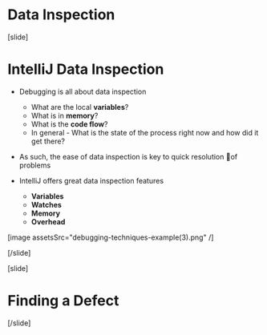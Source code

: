 # Data Inspection



[slide]

# IntelliJ Data Inspection

- Debugging is all about data inspection
    - What are the local **variables**?
    - What is in **memory**?
    - What is the **code flow**?
    - In general - What is the state of the process right now and how did it get there?
- As such, the ease of data inspection is key to quick resolution of problems

- IntelliJ offers great data inspection features
    - **Variables**
    - **Watches**
    - **Memory**
    - **Overhead**

[image assetsSrc="debugging-techniques-example(3).png" /]

[/slide]



[slide]

# Finding a Defect


[/slide]
